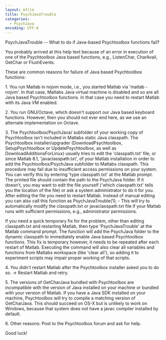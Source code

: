 ```yaml
---
layout: mfile
title: PsychJavaTrouble
categories:
  - PsychJava
encoding: UTF-8
---
```


PsychJavaTrouble -- What to do if Java-based Psychtoolbox functions fail?

You probably arrived at this help text because of an error in execution
of one of the Psychtoolbox Java based functions, e.g., ListenChar,
CharAvail, GetChar or FlushEvents.

These are common reasons for failure of Java based Psychtoolbox
functions:

1\. You run Matlab in nojvm mode, i.e., you started Matlab via 'matlab
-nojvm'. In that case, Matlabs Java virtual machine is disabled and so
are all Java based Psychtoolbox functions. In that case you need to
restart Matlab with its Java VM enabled.

2\. You run GNU/Octave, which doesn't support our Java based keyboard
functions. However, then you should not ever end here, as we use an
alternate implementation on Octave.

3\. The Psychtoolbox/PsychJava/ subfolder of your working copy of
Psychtoolbox isn't included in Matlabs static Java classpath. The
Psychtoolbox installer/upgrader (DownloadPsychtoolbox, SetupPsychtoolbox
or UpdatePsychtoolbox, as well as DownloadAdditionsForLinux) usually
tries to edit the 'classpath.txt' file, or since Matlab 8.1,
'javaclasspath.txt', of your Matlab installation in order to add the
Psychtoolbox/PsychJava subfolder to Matlabs classpath. This procedure may
fail due to insufficient access permissions on your system. You can
verify this by entering 'type classpath.txt' at the Matlab prompt. The
printed file should contain the path to the PsychJava folder. If it
doesn't, you may want to edit the file yourself ('which classpath.txt'
tells you the location of the file) or ask a system administrator to do
it for you. After editing the file you need to restart Matlab. Instead of
manual editing you can also call this function as PsychJavaTrouble(1); -
This will try to automatically modify the classpath.txt or
javaclasspath.txt file if your Matlab runs with sufficient permissions,
e.g., administrator permissions.

If you need a quick temporary fix for the problem, other than editing
classpath.txt and restarting Matlab, then type 'PsychJavaTrouble' at the
Matlab command prompt. The function will add the PsychJava folder to the
dynamic classpath to immediately enable Java based Psychtoolbox
functions. This fix is temporary however, it needs to be repeated after
each restart of Matlab. Executing the command will also clear all
variables and functions from Matlabs workspace (like 'clear all'), so
adding it to experiment scripts may impair proper working of that
scripts.

4\. You didn't restart Matlab after the Psychtoolbox installer asked you
to do so. -\> Restart Matlab and retry.

5\. The versions of GetCharJava bundled with Psychtoolbox are incompatible
with the version of Java installed on your machine or bundled with your
version of Matlab. If you have a Java SDK installed on your machine,
Psychtoolbox will try to compile a matching version of GetCharJava. This
should succeed on OS-X but is unlikely to work on Windows, because that
system does not have a javac compiler installed by default.

6\. Other reasons: Post to the Psychtoolbox forum and ask for help.

Good luck!